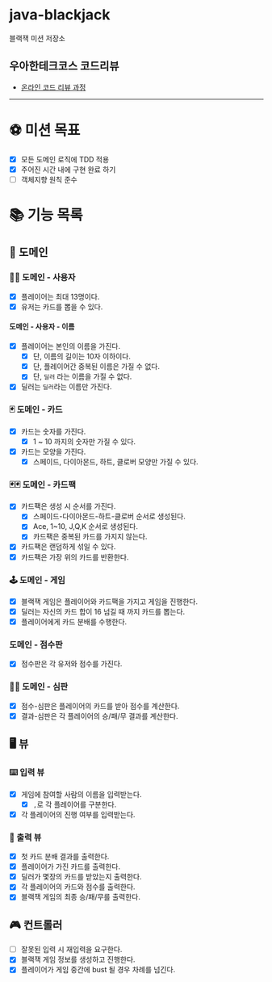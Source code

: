 # java-blackjack

블랙잭 미션 저장소

## 우아한테크코스 코드리뷰

- [온라인 코드 리뷰 과정](https://github.com/woowacourse/woowacourse-docs/blob/master/maincourse/README.md)

---

# ⚽️ 미션 목표

- [x] 모든 도메인 로직에 TDD 적용
- [x] 주어진 시간 내에 구현 완료 하기
- [ ] 객체지향 원칙 준수

# 📚 기능 목록

## 👥 도메인

### 🙋‍♂️ 도메인 - 사용자

- [x] 플레이어는 최대 13명이다.
- [x] 유저는 카드를 뽑을 수 있다.

#### 도메인 - 사용자 - 이름

- [x] 플레이어는 본인의 이름을 가진다.
    - [x] 단, 이름의 길이는 10자 이하이다.
    - [x] 단, 플레이어간 중복된 이름은 가질 수 없다.
    - [x] 단, `딜러` 라는 이름을 가질 수 없다.

- [x] 딜러는 `딜러`라는 이름만 가진다.

### 🃏️ 도메인 - 카드

- [x] 카드는 숫자를 가진다.
    - [x] 1 ~ 10 까지의 숫자만 가질 수 있다.
- [x] 카드는 모양을 가진다.
    - [x] 스페이드, 다이아몬드, 하트, 클로버 모양만 가질 수 있다.

### 🃏🃏 도메인 - 카드팩

- [x] 카드팩은 생성 시 순서를 가진다.
    - [x] 스페이드-다이아몬드-하트-클로버 순서로 생성된다.
    - [x] Ace, 1~10, J,Q,K 순서로 생성된다.
    - [x] 카드팩은 중복된 카드를 가지지 않는다.
- [x] 카드팩은 랜덤하게 섞일 수 있다.
- [x] 카드팩은 가장 위의 카드를 반환한다.

### 🕹️ 도메인 - 게임

- [x] 블랙잭 게임은 플레이어와 카드팩을 가지고 게임을 진행한다.
- [x] 딜러는 자신의 카드 합이 16 넘길 때 까지 카드를 뽑는다.
- [x] 플레이어에게 카드 분배를 수행한다.

### 도메인 - 점수판

- [x] 점수판은 각 유저와 점수를 가진다.

### 🧑‍⚖️ 도메인 - 심판

- [x] 점수-심판은 플레이어의 카드를 받아 점수를 계산한다.
- [x] 결과-심판은 각 플레이어의 승/패/무 결과를 계산한다.

## 🖥️ 뷰

### ⌨️ 입력 뷰

- [x] 게임에 참여할 사람의 이름을 입력받는다.
    - [x] `,`로 각 플레이어를 구분한다.
- [x] 각 플레이어의 진행 여부를 입력받는다.

### 👀️ 출력 뷰

- [x] 첫 카드 분배 결과를 출력한다.
- [x] 플레이어가 가진 카드를 출력한다.
- [x] 딜러가 몇장의 카드를 받았는지 출력한다.
- [x] 각 플레이어의 카드와 점수를 출력한다.
- [x] 블랙잭 게임의 최종 승/패/무를 출력한다.

## 🎮 컨트롤러

- [ ] 잘못된 입력 시 재입력을 요구한다.
- [x] 블랙잭 게임 정보를 생성하고 진행한다.
- [x] 플레이어가 게임 중간에 bust 될 경우 차례를 넘긴다.
